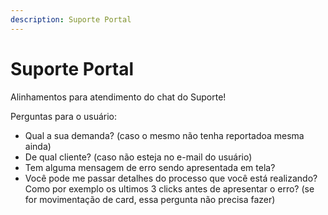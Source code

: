 ```yaml
---
description: Suporte Portal
---
```


# Suporte Portal

Alinhamentos para atendimento do chat do Suporte!

Perguntas para o usuário:

* Qual a sua demanda? (caso o mesmo não tenha reportadoa mesma ainda)
* De qual cliente? (caso não esteja no e-mail do usuário)
* Tem alguma mensagem de erro sendo apresentada em tela?
* Você pode me passar detalhes do processo que você está realizando? Como por exemplo os ultimos 3 clicks antes de apresentar o erro? (se for movimentação de card, essa pergunta não precisa fazer)
